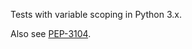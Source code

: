 Tests with variable scoping in Python 3.x.

Also see [PEP-3104](https://www.python.org/dev/peps/pep-3104/).
